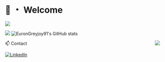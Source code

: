 # 👋 ・ Welcome

[![](https://github-readme-stats-EuronGreyjoy91.vercel.app/api?username=EuronGreyjoy91&show_icons=true&count_private=true)](https://github.com/EuronGreyjoy91)

[![](https://github-readme-stats-EuronGreyjoy91.vercel.app/api?username=EuronGreyjoy91&show_icons=true&count_private=true)](https://github.com/EuronGreyjoy91)
![EuronGreyjoy91's GitHub stats](https://github-readme-stats.vercel.app/api?username=EuronGreyjoy91&show_icons=true&theme=radical)


<a href="https://github.com/EuronGreyjoy91/github-readme-stats" ><img align="right" src="https://github-readme-stats.vercel.app/api/top-langs/?username=EuronGreyjoy91&layout=compact&theme=material-palenight&hide_border=true" /></a>


📫 Contact 


[![LinkedIn](https://img.shields.io/badge/LinkedIn-8A2BE2?style=for-the-badge&logo=linkedin&logoColor=white)](https://www.linkedin.com/in/federico-ignacio-ibarra-berardi-015b13124/)
